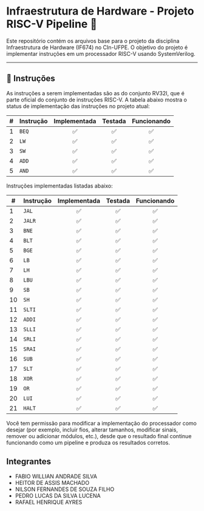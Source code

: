 # Infraestrutura de Hardware - Projeto RISC-V Pipeline 🚀

Este repositório contém os arquivos base para o projeto da disciplina Infraestrutura de Hardware (IF674) no CIn-UFPE. O objetivo do projeto é implementar instruções em um processador RISC-V usando SystemVerilog.

---

## 📝 Instruções

As instruções a serem implementadas são as do conjunto RV32I, que é parte oficial do conjunto de instruções RISC-V. A tabela abaixo mostra o status de implementação das instruções no projeto atual:

| # | Instrução | Implementada | Testada | Funcionando |
|---|-----------|:-----------:|:-------:|:-----------:|
| 1 | `BEQ`     |     ✅     |   ✅   |     ✅     |
| 2 | `LW`      |     ✅     |   ✅   |     ✅     |
| 3 | `SW`      |     ✅     |   ✅   |     ✅     |
| 4 | `ADD`     |     ✅     |   ✅   |     ✅     |
| 5 | `AND`     |     ✅     |   ✅   |     ✅     |

Instruções implementadas listadas abaixo:

| # | Instrução | Implementada | Testada | Funcionando |
|---|-----------|:-----------:|:-------:|:-----------:|
| 1  | `JAL`     |      ✅     |   ✅   |     ✅     |
| 2  | `JALR`    |      ✅     |   ✅   |     ✅     |
| 3  | `BNE`     |      ✅     |   ✅   |     ✅     |
| 4  | `BLT`     |      ✅     |   ✅   |     ✅     |
| 5  | `BGE`     |      ✅     |   ✅   |     ✅     |
| 6  | `LB`      |      ✅     |   ✅   |     ✅     |
| 7  | `LH`      |      ✅     |   ✅   |     ✅     |
| 8  | `LBU`     |      ✅     |   ✅   |     ✅     |
| 9  | `SB`      |      ✅     |   ✅   |     ✅     |
| 10 | `SH`      |      ✅     |   ✅   |     ✅     |
| 11 | `SLTI`    |      ✅     |   ✅   |     ✅     |
| 12 | `ADDI`    |      ✅     |   ✅   |     ✅     |
| 13 | `SLLI`    |      ✅     |   ✅   |     ✅     |
| 14 | `SRLI`    |      ✅     |   ✅   |     ✅     |
| 15 | `SRAI`    |      ✅     |   ✅   |     ✅     |
| 16 | `SUB`     |      ✅     |   ✅   |     ✅     |
| 17 | `SLT`     |      ✅     |   ✅   |     ✅     |
| 18 | `XOR`     |      ✅     |   ✅   |     ✅     |
| 19 | `OR`      |      ✅     |   ✅   |     ✅     |
| 20 | `LUI`     |      ✅     |   ✅   |     ✅     |
| 21 | `HALT`    |      ✅     |   ✅   |     ✅     |

Você tem permissão para modificar a implementação do processador como desejar (por exemplo, incluir fios, alterar tamanhos, modificar sinais, remover ou adicionar módulos, etc.), desde que o resultado final continue funcionando como um pipeline e produza os resultados corretos.

## Integrantes

- FABIO WILLIAN ANDRADE SILVA
- HEITOR DE ASSIS MACHADO
- NILSON FERNANDES DE SOUZA FILHO
- PEDRO LUCAS DA SILVA LUCENA
- RAFAEL HENRIQUE AYRES
